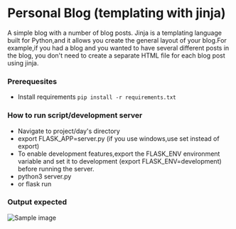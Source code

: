 # Personal Blog (templating with jinja)
A simple blog with a number of blog posts.
Jinja is a templating language built for Python,and it allows you create the general layout of your blog.For example,if you had a blog and you wanted to have several different posts in the blog, you don't need to create a separate HTML file for each blog post using jinja.

### Prerequesites
- Install requirements `pip install -r requirements.txt`

### How to run script/development server
- Navigate to project/day's directory
- export FLASK_APP=server.py (if you use windows,use set instead of export)
- To enable development features,export the FLASK_ENV environment variable and set it to development (export FLASK_ENV=development) before running the server.
- python3 server.py
- or flask run

### Output expected
<img src="https://github.com/ima-eky/100-days-of-code-course/blob/main/img/name_card.png" title="Sample image" />

